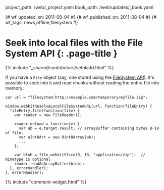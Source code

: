 project_path: /web/_project.yaml
book_path: /web/updates/_book.yaml

{# wf_updated_on: 2011-08-04 #}
{# wf_published_on: 2011-08-04 #}
{# wf_tags: news,offline,filesystem #}

# Seek into local files with the File System API {: .page-title }

{% include "_shared/contributors/sethladd.html" %}


If you have a `File` object (say, one stored using the [FileSystem API](http://www.html5rocks.com/en/tutorials/file/filesystem/)), it's possible to seek into it and read chunks without reading the entire file into memory:


    var url = "filesystem:http://example.com/temporary/myfile.zip";
    
    window.webkitResolveLocalFileSystemURL(url, function(fileEntry) {
      fileEntry.file(function(file) {
        var reader = new FileReader();
    
        reader.onload = function(e) {
          var ab = e.target.result; // arrayBuffer containing bytes 0-10 of file.
          var uInt8Arr = new Uint8Array(ab);
          ...
        };
    
        var blob = file.webkitSlice(0, 10, "application/zip");  // mimetype is optional
        reader.readAsArrayBuffer(blob);
      }, errorHandler);
    }, errorHandler);
    


{% include "comment-widget.html" %}
